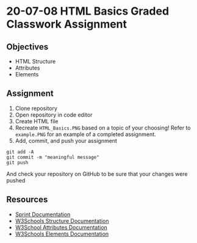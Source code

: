 # 20-07-08 HTML Basics Graded Classwork Assignment

## Objectives
- HTML Structure
- Attributes
- Elements

## Assignment
1. Clone repository
2. Open repository in code editor
3. Create HTML file
4. Recreate `HTML_Basics.PNG` based on a topic of your choosing! Refer to `example.PNG` for an example of a completed assignment.
5. Add, commit, and push your assignment
```
git add -A
git commit -m "meaningful message"
git push
```
And check your repository on GitHub to be sure that your changes were pushed
## Resources
- [Sprint Documentation](https://github.com/Kevin-CodeCrew/coding_concepts_sprint_2/blob/master/Introduction_to_HTML.md)
- [W3Schools Structure Documentation](https://www.w3schools.com/html/html_basic.asp)
- [W3School Attributes Documentation](https://www.w3schools.com/html/html_attributes.asp)
- [W3Schools Elements Documentation](https://www.w3schools.com/html/html_elements.asp)

